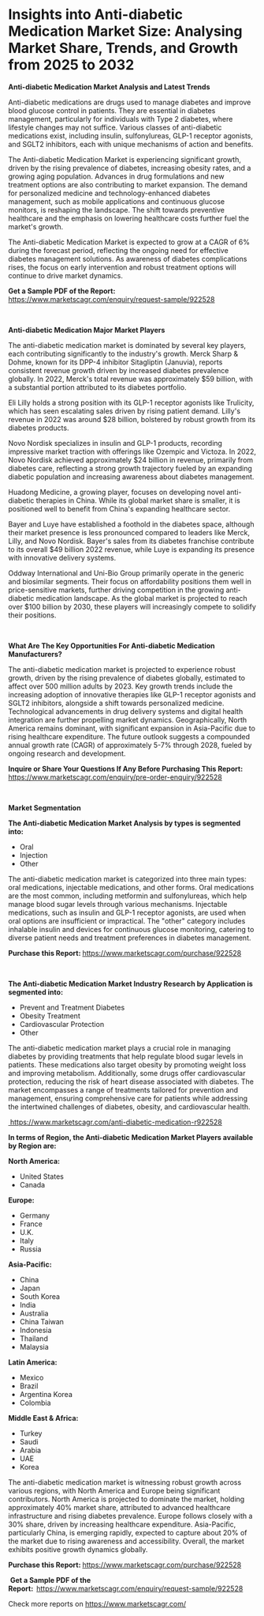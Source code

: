 <p><h1>Insights into Anti-diabetic Medication Market Size: Analysing Market Share, Trends, and Growth from 2025 to 2032</h1></p><p><strong>Anti-diabetic Medication Market Analysis and Latest Trends</strong></p>
<p><p>Anti-diabetic medications are drugs used to manage diabetes and improve blood glucose control in patients. They are essential in diabetes management, particularly for individuals with Type 2 diabetes, where lifestyle changes may not suffice. Various classes of anti-diabetic medications exist, including insulin, sulfonylureas, GLP-1 receptor agonists, and SGLT2 inhibitors, each with unique mechanisms of action and benefits.</p><p>The Anti-diabetic Medication Market is experiencing significant growth, driven by the rising prevalence of diabetes, increasing obesity rates, and a growing aging population. Advances in drug formulations and new treatment options are also contributing to market expansion. The demand for personalized medicine and technology-enhanced diabetes management, such as mobile applications and continuous glucose monitors, is reshaping the landscape. The shift towards preventive healthcare and the emphasis on lowering healthcare costs further fuel the market's growth.</p><p>The Anti-diabetic Medication Market is expected to grow at a CAGR of 6% during the forecast period, reflecting the ongoing need for effective diabetes management solutions. As awareness of diabetes complications rises, the focus on early intervention and robust treatment options will continue to drive market dynamics.</p></p>
<p><strong>Get a Sample PDF of the Report:&nbsp;</strong> <a href="https://www.marketscagr.com/enquiry/request-sample/922528?utm_campaign=2637&utm_medium=2&utm_source=Github&utm_content=ia&utm_term=08032025&utm_id=anti-diabetic-medication">https://www.marketscagr.com/enquiry/request-sample/922528</a></p>
<p>&nbsp;</p>
<p><strong>Anti-diabetic Medication Major Market Players</strong></p>
<p><p>The anti-diabetic medication market is dominated by several key players, each contributing significantly to the industry's growth. Merck Sharp & Dohme, known for its DPP-4 inhibitor Sitagliptin (Januvia), reports consistent revenue growth driven by increased diabetes prevalence globally. In 2022, Merck's total revenue was approximately $59 billion, with a substantial portion attributed to its diabetes portfolio.</p><p>Eli Lilly holds a strong position with its GLP-1 receptor agonists like Trulicity, which has seen escalating sales driven by rising patient demand. Lilly's revenue in 2022 was around $28 billion, bolstered by robust growth from its diabetes products.</p><p>Novo Nordisk specializes in insulin and GLP-1 products, recording impressive market traction with offerings like Ozempic and Victoza. In 2022, Novo Nordisk achieved approximately $24 billion in revenue, primarily from diabetes care, reflecting a strong growth trajectory fueled by an expanding diabetic population and increasing awareness about diabetes management.</p><p>Huadong Medicine, a growing player, focuses on developing novel anti-diabetic therapies in China. While its global market share is smaller, it is positioned well to benefit from China's expanding healthcare sector.</p><p>Bayer and Luye have established a foothold in the diabetes space, although their market presence is less pronounced compared to leaders like Merck, Lilly, and Novo Nordisk. Bayer's sales from its diabetes franchise contribute to its overall $49 billion 2022 revenue, while Luye is expanding its presence with innovative delivery systems.</p><p>Oddway International and Uni-Bio Group primarily operate in the generic and biosimilar segments. Their focus on affordability positions them well in price-sensitive markets, further driving competition in the growing anti-diabetic medication landscape. As the global market is projected to reach over $100 billion by 2030, these players will increasingly compete to solidify their positions.</p></p>
<p>&nbsp;</p>
<p><strong>What Are The Key Opportunities For Anti-diabetic Medication Manufacturers?</strong></p>
<p><p>The anti-diabetic medication market is projected to experience robust growth, driven by the rising prevalence of diabetes globally, estimated to affect over 500 million adults by 2023. Key growth trends include the increasing adoption of innovative therapies like GLP-1 receptor agonists and SGLT2 inhibitors, alongside a shift towards personalized medicine. Technological advancements in drug delivery systems and digital health integration are further propelling market dynamics. Geographically, North America remains dominant, with significant expansion in Asia-Pacific due to rising healthcare expenditure. The future outlook suggests a compounded annual growth rate (CAGR) of approximately 5-7% through 2028, fueled by ongoing research and development.</p></p>
<p><strong>Inquire or Share Your Questions If Any Before Purchasing This Report:</strong> <a href="https://www.marketscagr.com/enquiry/pre-order-enquiry/922528?utm_campaign=2637&utm_medium=2&utm_source=Github&utm_content=ia&utm_term=08032025&utm_id=anti-diabetic-medication">https://www.marketscagr.com/enquiry/pre-order-enquiry/922528</a></p>
<p>&nbsp;</p>
<p><strong>Market Segmentation</strong></p>
<p><strong>The Anti-diabetic Medication Market Analysis by types is segmented into:</strong></p>
<p><ul><li>Oral</li><li>Injection</li><li>Other</li></ul></p>
<p><p>The anti-diabetic medication market is categorized into three main types: oral medications, injectable medications, and other forms. Oral medications are the most common, including metformin and sulfonylureas, which help manage blood sugar levels through various mechanisms. Injectable medications, such as insulin and GLP-1 receptor agonists, are used when oral options are insufficient or impractical. The "other" category includes inhalable insulin and devices for continuous glucose monitoring, catering to diverse patient needs and treatment preferences in diabetes management.</p></p>
<p><strong>Purchase this Report:&nbsp;</strong><a href="https://www.marketscagr.com/purchase/922528?utm_campaign=2637&utm_medium=2&utm_source=Github&utm_content=ia&utm_term=08032025&utm_id=anti-diabetic-medication">https://www.marketscagr.com/purchase/922528</a></p>
<p>&nbsp;</p>
<p><strong>The Anti-diabetic Medication Market Industry Research by Application is segmented into:</strong></p>
<p><ul><li>Prevent and Treatment Diabetes</li><li>Obesity Treatment</li><li>Cardiovascular Protection</li><li>Other</li></ul></p>
<p><p>The anti-diabetic medication market plays a crucial role in managing diabetes by providing treatments that help regulate blood sugar levels in patients. These medications also target obesity by promoting weight loss and improving metabolism. Additionally, some drugs offer cardiovascular protection, reducing the risk of heart disease associated with diabetes. The market encompasses a range of treatments tailored for prevention and management, ensuring comprehensive care for patients while addressing the intertwined challenges of diabetes, obesity, and cardiovascular health.</p></p>
<p><a href="https://www.marketscagr.com/anti-diabetic-medication-r922528?utm_campaign=2637&utm_medium=2&utm_source=Github&utm_content=ia&utm_term=08032025&utm_id=anti-diabetic-medication">&nbsp;https://www.marketscagr.com/anti-diabetic-medication-r922528</a></p>
<p><strong>In terms of Region, the Anti-diabetic Medication Market Players available by Region are:</strong></p>
<p>
    <p> <strong> North America: </strong>
        <ul>
            <li>United States</li>
            <li>Canada</li>
        </ul>
        </p> 
    <p> <strong> Europe: </strong>
        <ul>
            <li>Germany</li>
            <li>France</li>
            <li>U.K.</li>
            <li>Italy</li>
            <li>Russia</li>
        </ul>
        </p> 
    <p> <strong> Asia-Pacific: </strong>
        <ul>
            <li>China</li>
            <li>Japan</li>
            <li>South Korea</li>
            <li>India</li>
            <li>Australia</li>
            <li>China Taiwan</li>
            <li>Indonesia</li>
            <li>Thailand</li>
            <li>Malaysia</li>
        </ul>
        </p> 
    <p> <strong> Latin America: </strong>
        <ul>
            <li>Mexico</li>
            <li>Brazil</li>
            <li>Argentina Korea</li>
            <li>Colombia</li>
        </ul>
        </p> 
    <p> <strong> Middle East & Africa: </strong>
        <ul>
            <li>Turkey</li>
            <li>Saudi</li>
            <li>Arabia</li>
            <li>UAE</li>
            <li>Korea</li>
        </ul>
    </p>
    </p>
<p><p>The anti-diabetic medication market is witnessing robust growth across various regions, with North America and Europe being significant contributors. North America is projected to dominate the market, holding approximately 40% market share, attributed to advanced healthcare infrastructure and rising diabetes prevalence. Europe follows closely with a 30% share, driven by increasing healthcare expenditure. Asia-Pacific, particularly China, is emerging rapidly, expected to capture about 20% of the market due to rising awareness and accessibility. Overall, the market exhibits positive growth dynamics globally.</p></p>
<p><strong>Purchase this Report: </strong><a href="https://www.marketscagr.com/purchase/922528?utm_campaign=2637&utm_medium=2&utm_source=Github&utm_content=ia&utm_term=08032025&utm_id=anti-diabetic-medication">https://www.marketscagr.com/purchase/922528</a></p>
<p>&nbsp;<strong>Get a Sample PDF of the Report:&nbsp;&nbsp;</strong><a href="https://www.marketscagr.com/enquiry/request-sample/922528?utm_campaign=2637&utm_medium=2&utm_source=Github&utm_content=ia&utm_term=08032025&utm_id=anti-diabetic-medication">https://www.marketscagr.com/enquiry/request-sample/922528</a></p>
<p><strong></strong></p>
<p>Check more reports on <a href="https://www.marketscagr.com/?utm_campaign=2637&utm_medium=2&utm_source=Github&utm_content=ia&utm_term=08032025&utm_id=anti-diabetic-medication">https://www.marketscagr.com/</a></p>